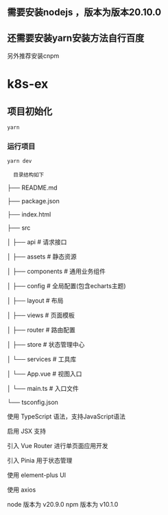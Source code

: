 ## 需要安装nodejs ，版本为版本20.10.0


## 还需要安装yarn安装方法自行百度


另外推荐安装cnpm


# k8s-ex

## 项目初始化

```sh
yarn
```

### 运行项目

```sh
yarn dev
```


      目录结构如下
├── README.md

├── package.json

├── index.html

├── src

│   ├── api  # 请求接口

│   ├── assets  # 静态资源


│   ├── components  # 通用业务组件

│   ├── config  # 全局配置(包含echarts主题)

│   ├── layout  # 布局

│   ├── views  # 页面模板

│   ├── router # 路由配置

│   ├── store  # 状态管理中心

│   └── services  # 工具库

│   └── App.vue  # 视图入口

│   └── main.ts  # 入口文件

└── tsconfig.json

使用 TypeScript 语法，支持JavaScript语法

启用 JSX 支持

引入 Vue Router 进行单页面应用开发

引入 Pinia 用于状态管理

使用 element-plus UI

使用 axios

node 版本为 v20.9.0
npm 版本为 v10.1.0

